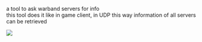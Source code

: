 a tool to ask warband servers for info </br>
this tool does it like in game client, in UDP
this way information of all servers can be retrieved


![](https://github.com/azc5OQ/warband-server-list/blob/main/warband-server-list/warband.png)

